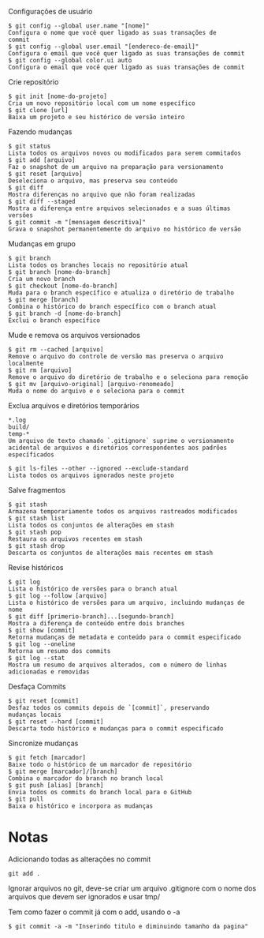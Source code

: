 
Configurações de usuário

	$ git config --global user.name "[nome]"
	Configura o nome que você quer ligado as suas transações de
	commit
	$ git config --global user.email "[endereco-de-email]"
	Configura o email que você quer ligado as suas transações de commit
	$ git config --global color.ui auto
	Configura o email que você quer ligado as suas transações de commit

Crie repositório

	$ git init [nome-do-projeto]
	Cria um novo repositório local com um nome específico
	$ git clone [url]
	Baixa um projeto e seu histórico de versão inteiro

Fazendo mudanças

	$ git status
	Lista todos os arquivos novos ou modificados para serem commitados
	$ git add [arquivo]
	Faz o snapshot de um arquivo na preparação para versionamento
	$ git reset [arquivo]
	Deseleciona o arquivo, mas preserva seu conteúdo
	$ git diff
	Mostra diferenças no arquivo que não foram realizadas
	$ git diff --staged
	Mostra a diferença entre arquivos selecionados e a suas últimas
	versões
	$ git commit -m "[mensagem descritiva]"
	Grava o snapshot permanentemente do arquivo no histórico de versão

Mudanças em grupo

	$ git branch
	Lista todos os branches locais no repositório atual
	$ git branch [nome-do-branch]
	Cria um novo branch
	$ git checkout [nome-do-branch]
	Muda para o branch específico e atualiza o diretório de trabalho
	$ git merge [branch]
	Combina o histórico do branch específico com o branch atual
	$ git branch -d [nome-do-branch]
	Exclui o branch específico

Mude e remova os arquivos versionados

	$ git rm --cached [arquivo]
	Remove o arquivo do controle de versão mas preserva o arquivo
	localmente
	$ git rm [arquivo]
	Remove o arquivo do diretório de trabalho e o seleciona para remoção
	$ git mv [arquivo-original] [arquivo-renomeado]
	Muda o nome do arquivo e o seleciona para o commit

Exclua arquivos e diretórios temporários

	*.log
	build/
	temp-*
	Um arquivo de texto chamado `.gitignore` suprime o versionamento
	acidental de arquivos e diretórios correspondentes aos padrões
	específicados
	
	$ git ls-files --other --ignored --exclude-standard
	Lista todos os arquivos ignorados neste projeto


Salve fragmentos

	$ git stash
	Armazena temporariamente todos os arquivos rastreados modificados
	$ git stash list
	Lista todos os conjuntos de alterações em stash
	$ git stash pop
	Restaura os arquivos recentes em stash
	$ git stash drop
	Descarta os conjuntos de alterações mais recentes em stash

Revise históricos

	$ git log
	Lista o histórico de versões para o branch atual
	$ git log --follow [arquivo]
	Lista o histórico de versões para um arquivo, incluindo mudanças de
	nome
	$ git diff [primerio-branch]...[segundo-branch]
	Mostra a diferença de conteúdo entre dois branches
	$ git show [commit]
	Retorna mudanças de metadata e conteúdo para o commit especificado
	$ git log --oneline
	Retorna um resumo dos commits
	$ git log --stat
	Mostra um resumo de arquivos alterados, com o número de linhas adicionadas e removidas
	

Desfaça Commits

	$ git reset [commit]
	Desfaz todos os commits depois de `[commit]`, preservando
	mudanças locais
	$ git reset --hard [commit]
	Descarta todo histórico e mudanças para o commit especificado

Sincronize mudanças

	$ git fetch [marcador]
	Baixe todo o histórico de um marcador de repositório
	$ git merge [marcador]/[branch]
	Combina o marcador do branch no branch local
	$ git push [alias] [branch]
	Envia todos os commits do branch local para o GitHub
	$ git pull
	Baixa o histórico e incorpora as mudanças


# Notas

Adicionando todas as alterações no commit

	git add . 


Ignorar arquivos no git, deve-se criar um arquivo .gitignore com o nome dos arquivos que devem ser ignorados e usar tmp/


Tem como fazer o commit já com o add, usando o -a

	$ git commit -a -m "Inserindo titulo e diminuindo tamanho da pagina"

